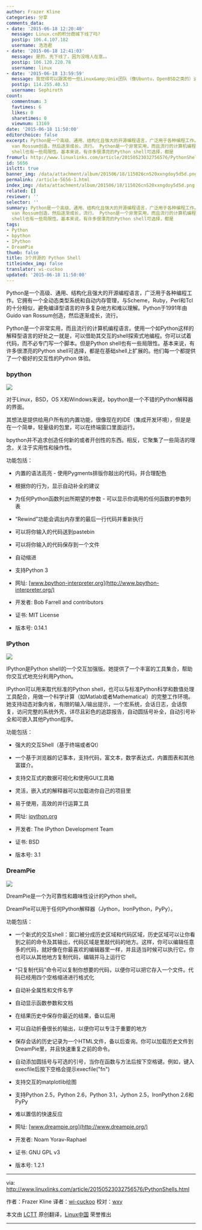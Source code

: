 ```yaml
---
author: Frazer Kline
categories: 分享
comments_data:
- date: '2015-06-18 12:20:40'
  message: Linux.cn的积分商城下线了吗?
  postip: 106.4.107.182
  username: 浩浩君
- date: '2015-06-18 12:41:03'
  message: 是的，先下线了，因为没啥人在意。。
  postip: 106.120.220.78
  username: linux
- date: '2015-06-18 13:59:59'
  message: 我觉得可以跟其他一些Linux&amp;Unix团队（像Ubuntu，OpenBSD之类的）进行合作，帮他们卖一些周边，他们本身就有一定知名度，Linux.cn社区可以提供他们的相关商品链接，像我本来想在国内购买他们的一些周边来表示对他们的支持，但国内提供的支付环境并不友好，如果在linux.cn能引入像支付宝、微信支付这种付款方式来售卖Linux周边我觉得倒是挺不错的。
  postip: 114.255.40.53
  username: Sephiroth
count:
  commentnum: 3
  favtimes: 6
  likes: 0
  sharetimes: 0
  viewnum: 13169
date: '2015-06-18 11:50:00'
editorchoice: false
excerpt: Python是一个高级、通用、结构化且强大的开源编程语言，广泛用于各种编程工作。它拥有一个全动态类型系统和自动内存管理，与Scheme，Ruby，Perl和Tcl的十分相似，避免编译型语言的许多复杂地方和难以理解。Python于1991年由Guido
  van Rossum创造，然后逐渐成长，流行。 Python是一个非常实用，而且流行的计算机编程语言。使用一个如Python这样的解释型语言的好处之一就是，可以借助其交互的shell探索式地编程。你可以试着代码，而不必专门写一个脚本。但是Python
  shell也有一些局限性。基本来说，有许多很漂亮的Python shell可选择，都是
fromurl: http://www.linuxlinks.com/article/20150523032756576/PythonShells.html
id: 5656
islctt: true
banner_img: /data/attachment/album/201506/18/115026cn520xxngdoy5d5d.png
permalink: /article-5656-1.html
index_img: /data/attachment/album/201506/18/115026cn520xxngdoy5d5d.png.thumb.jpg
related: []
reviewer: ''
selector: ''
summary: Python是一个高级、通用、结构化且强大的开源编程语言，广泛用于各种编程工作。它拥有一个全动态类型系统和自动内存管理，与Scheme，Ruby，Perl和Tcl的十分相似，避免编译型语言的许多复杂地方和难以理解。Python于1991年由Guido
  van Rossum创造，然后逐渐成长，流行。 Python是一个非常实用，而且流行的计算机编程语言。使用一个如Python这样的解释型语言的好处之一就是，可以借助其交互的shell探索式地编程。你可以试着代码，而不必专门写一个脚本。但是Python
  shell也有一些局限性。基本来说，有许多很漂亮的Python shell可选择，都是
tags:
- Python
- bpython
- IPython
- DreamPie
thumb: false
title: 3个开源的 Python Shell
titleindex_img: false
translator: wi-cuckoo
updated: '2015-06-18 11:50:00'
---
```


Python是一个高级、通用、结构化且强大的开源编程语言，广泛用于各种编程工作。它拥有一个全动态类型系统和自动内存管理，与Scheme，Ruby，Perl和Tcl的十分相似，避免编译型语言的许多复杂地方和难以理解。Python于1991年由Guido van Rossum创造，然后逐渐成长，流行。


Python是一个非常实用，而且流行的计算机编程语言。使用一个如Python这样的解释型语言的好处之一就是，可以借助其交互的shell探索式地编程。你可以试着代码，而不必专门写一个脚本。但是Python shell也有一些局限性。基本来说，有许多很漂亮的Python shell可选择，都是在基础shell上扩展的。他们每一个都提供了一个极好的交互性的Python 体验。


### bpython


![](/data/attachment/album/201506/18/115026cn520xxngdoy5d5d.png)


对于Linux，BSD，OS X和Windows来说，bpython是一个不错的Python解释器的界面。


其想法是提供给用户所有的内置功能，很像现在的IDE（集成开发环境），但是是在一个简单，轻量级的包里，可以在终端窗口里面运行。


bpython并不追求创造任何新的或者开创性的东西。相反，它聚集了一些简洁的理念，关注于实用性和操作性。


功能包括：


* 内置的语法高亮 - 使用Pygments排版你敲出的代码，并合理配色
* 根据你的行为，显示自动补全的建议
* 为任何Python函数列出所期望的参数 - 可以显示你调用的任何函数的参数列表
* “Rewind”功能会调出内存里的最后一行代码并重新执行
* 可以将你输入的代码送到pastebin
* 可以将你输入的代码保存到一个文件
* 自动缩进
* 支持Python 3


* 网址: [www.bpython-interpreter.org](http://www.bpython-interpreter.org/)
* 开发者: Bob Farrell and contributors
* 证书: MIT License
* 版本号: 0.14.1


### IPython


![](/data/attachment/album/201506/18/115036qyy48nv4nx8xx6v6.png)


IPython是Python shell的一个交互加强版。她提供了一个丰富的工具集合，帮助你交互式地充分利用Python。


IPython可以用来取代标准的Python shell，也可以与标准Python科学和数值处理工具配合，用做一个科学计算（如Matlab或者Mathematical）的完整工作环境。她支持动态对象内省，有限的输入/输出提示，一个宏系统，会话日志，会话恢复，访问完整的系统外壳，详尽且彩色的追踪报告，自动圆括号补全，自动引号补全和可嵌入其他Python程序。


功能包括：


* 强大的交互Shell（基于终端或者Qt）
* 一个基于浏览器的记事本，支持代码，富文本，数学表达式，内置图表和其他富媒介。
* 支持交互式的数据可视化和使用GUI工具箱
* 灵活，嵌入式的解释器可以加载进你自己的项目里
* 易于使用，高效的并行运算工具


* 网址: [ipython.org](http://ipython.org/)
* 开发者: The IPython Development Team
* 证书: BSD
* 版本号: 3.1


### DreamPie


![](/data/attachment/album/201506/18/115040ac103en58neqylel.png)


DreamPie是一个为可靠性和趣味性设计的Python shell。


DreamPie可以用于任何Python解释器（Jython，IronPython，PyPy）。


功能包括：


* 一个新式的交互shell：窗口被分成历史区域和代码区域，历史区域可以让你看到之前的命令及其输出，代码区域是里敲代码的地方。这样，你可以编辑任意多的代码，就好像在你最喜欢的编辑器里一样，并且适当时候可以执行它。你也可以从其他地方复制代码，编辑并马上运行它
* “只复制代码”命令可以复制你想要的代码，以便你可以把它存入一个文件。代码已经用四个空格缩进进行格式化
* 自动补全属性和文件名字
* 自动显示函数参数和文档
* 在结果历史中保存你最近的结果，备以后用
* 可以自动折叠很长的输出，以便你可以专注于重要的地方
* 保存会话的历史记录为一个HTML文件，备以后查询。你可以加载历史文件到DreamPie里，并且快速重复之前的命令。
* 自动添加圆括号与可选的引号，当你在函数与方法后按下空格键。例如，键入execfile后按下空格会提示execfile("fn")
* 支持交互的matplotlib绘图
* 支持Python 2.5，Python 2.6，Python 3.1，Jython 2.5，IronPython 2.6和PyPy
* 难以置信的快速反应


* 网址: [www.dreampie.org](http://www.dreampie.org/)
* 开发者: Noam Yorav-Raphael
* 证书: GNU GPL v3
* 版本号: 1.2.1




---


via: <http://www.linuxlinks.com/article/20150523032756576/PythonShells.html>


作者：Frazer Kline 译者：[wi-cuckoo](https://github.com/wi-cuckoo) 校对：[wxy](https://github.com/wxy)


本文由 [LCTT](https://github.com/LCTT/TranslateProject) 原创翻译，[Linux中国](https://linux.cn/) 荣誉推出




---